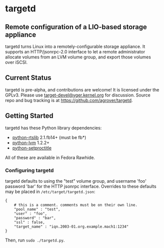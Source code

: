 targetd
=======

Remote configuration of a LIO-based storage appliance
-----------------------------------------------------
targetd turns Linux into a remotely-configurable storage appliance. It
supports an HTTP/jsonrpc-2.0 interface to let a remote administrator
allocate volumes from an LVM volume group, and export those volumes
over iSCSI.

Current Status
--------------
targetd is pre-alpha, and contributions are welcome! It is licensed
under the GPLv3. Please use target-devel@vger.kernel.org for
discussion. Source repo and bug tracking is at
https://github.com/agrover/targetd.

Getting Started
---------------
targetd has these Python library dependencies:
* [python-rtslib](https://github.com/agrover/rtslib-fb) 2.1.fb14+  (must be fb*)
* [python-lvm](https://github.com/agrover/python-lvm) 1.2.2+
* [python-setproctitle](https://github.com/dvarrazzo/py-setproctitle)

All of these are available in Fedora Rawhide.

### Configuring targetd

targetd defaults to using the "test" volume group, and username 'foo'
password 'bar' for the HTTP jsonrpc interface. Overrides to these
defaults may be placed in `/etc/target/targetd.json`:

    {
        # this is a comment. comments must be on their own line.
        "pool_name" : "test",
        "user" : "foo",
        "password" : "bar",
        "ssl" : false,
        "target_name" : "iqn.2003-01.org.example.mach1:1234"
    }

Then, run `sudo ./targetd.py`.

